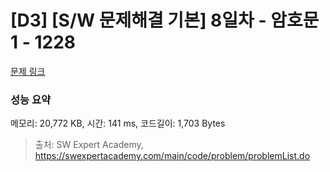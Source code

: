 # [D3] [S/W 문제해결 기본] 8일차 - 암호문1 - 1228 

[문제 링크](https://swexpertacademy.com/main/code/problem/problemDetail.do?contestProbId=AV14w-rKAHACFAYD) 

### 성능 요약

메모리: 20,772 KB, 시간: 141 ms, 코드길이: 1,703 Bytes



> 출처: SW Expert Academy, https://swexpertacademy.com/main/code/problem/problemList.do